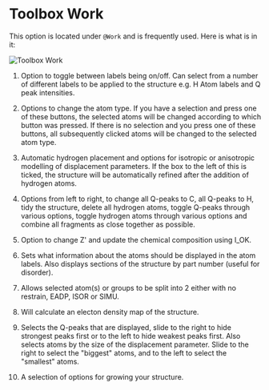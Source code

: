 # Toolbox Work
This option is located under `@Work` and is frequently used. Here is what is in it:

![Toolbox Work](/images/toolbox_work.png)

1. Option to toggle between labels being on/off. Can select from a number of different labels to be applied to the structure e.g. H Atom labels and Q peak intensities.  

2. Options to change the atom type. If you have a selection and press one of these buttons, the selected atoms will be changed according to which button was pressed. If there is no selection and you press one of these buttons, all subsequently clicked atoms will be changed to the selected atom type.

3. Automatic hydrogen placement and options for isotropic or anisotropic modelling of displacement parameters. If the box to the left of this is ticked, the structure will be automatically refined after the addition of hydrogen atoms.

4. Options from left to right, to change all Q-peaks to C, all Q-peaks to H, tidy the structure, delete all hydrogen atoms, toggle Q-peaks through various options, toggle hydrogen atoms through various options and combine all fragments as close together as possible.

5. Option to change Z' and update the chemical composition using I_OK.

6. Sets what information about the atoms should be displayed in the atom labels. Also displays sections of the structure by part number (useful for disorder).

7. Allows selected atom(s) or groups to be split into 2 either with no restrain, EADP, ISOR or SIMU.

8. Will calculate an electon density map of the structure.

9. Selects the Q-peaks that are displayed, slide to the right to hide strongest peaks first or to the left to hide weakest peaks first. Also selects atoms by the size of the displacement parameter. Slide to the right to select the "biggest" atoms, and to the left to select the "smallest" atoms.

10. A selection of options for growing your structure.
